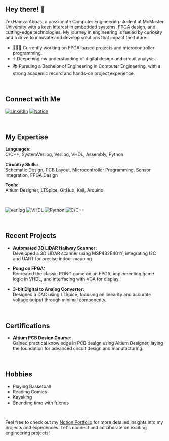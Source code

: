 ## Hey there! 👋

I'm Hamza Abbas, a passionate Computer Engineering student at McMaster University with a keen interest in embedded systems, FPGA design, and cutting-edge technologies. My journey in engineering is fueled by curiosity and a drive to innovate and develop solutions that impact the future.

- 👨🏻‍💻 Currently working on FPGA-based projects and microcontroller programming.
- ⚡ Deepening my understanding of digital design and circuit analysis.
- 📚 Pursuing a Bachelor of Engineering in Computer Engineering, with a strong academic record and hands-on project experience.

<br>

## Connect with Me

[![LinkedIn](https://img.shields.io/badge/linkedin-%230077B5.svg?&style=for-the-badge&logo=linkedin&logoColor=white)](www.linkedin.com/in/hamza-abbas5381)
[![Notion](https://img.shields.io/badge/notion-%23000000.svg?&style=for-the-badge&logo=notion&logoColor=white)](https://www.notion.so/Hamza-Abbas-Portfolio)

<br>

## My Expertise

**Languages:**  
C/C++, SystemVerilog, Verilog, VHDL, Assembly, Python

**Circuitry Skills:**  
Schematic Design, PCB Layout, Microcontroller Programming, Sensor Integration, FPGA Design  

**Tools:**  
Altium Designer, LTSpice, GitHub, Keil, Arduino

<br>

![Verilog](https://img.shields.io/badge/verilog-%23F0DB4F.svg?&style=for-the-badge&logo=verilog&logoColor=black)
![VHDL](https://img.shields.io/badge/VHDL-%230076A8.svg?&style=for-the-badge&logo=VHDL&logoColor=white)
![Python](https://img.shields.io/badge/Python-%233776AB.svg?&style=for-the-badge&logo=Python&logoColor=white)
![C/C++](https://img.shields.io/badge/C/C++-%232371E8.svg?&style=for-the-badge&logo=Cplusplus&logoColor=white)

<br>

## Recent Projects

- **Automated 3D LiDAR Hallway Scanner:**  
  Developed a 3D LiDAR scanner using MSP432E401Y, integrating I2C and UART for precise indoor mapping.

- **Pong on FPGA:**  
  Recreated the classic PONG game on an FPGA, implementing game logic in VHDL, and interfacing with VGA for display.

- **3-bit Digital to Analog Converter:**  
  Designed a DAC using LTSpice, focusing on linearity and accurate voltage output through minimal components.

<br>

## Certifications

- **Altium PCB Design Course:**  
  Gained practical knowledge in PCB design using Altium Designer, laying the foundation for advanced circuit design and manufacturing.

<br>

## Hobbies

- Playing Basketball
- Reading Comics
- Kayaking
- Spending time with friends

<br>

Feel free to check out my [Notion Portfolio](https://www.notion.so/Hamza-Abbas-Portfolio) for more detailed insights into my projects and experiences. Let's connect and collaborate on exciting engineering projects!
